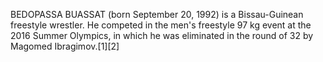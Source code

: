 BEDOPASSA BUASSAT (born September 20, 1992) is a Bissau-Guinean freestyle wrestler. He competed in the men's freestyle 97 kg event at the 2016 Summer Olympics, in which he was eliminated in the round of 32 by Magomed Ibragimov.[1][2]
